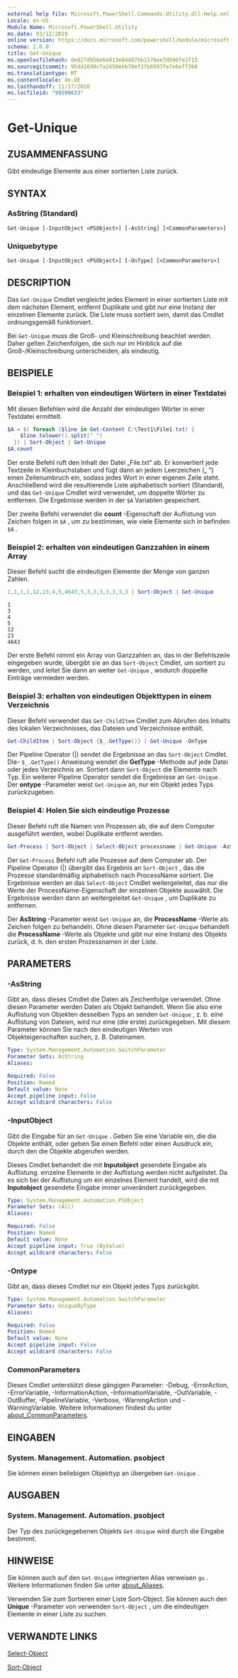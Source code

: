 ```yaml
---
external help file: Microsoft.PowerShell.Commands.Utility.dll-Help.xml
Locale: en-US
Module Name: Microsoft.PowerShell.Utility
ms.date: 03/12/2019
online version: https://docs.microsoft.com/powershell/module/microsoft.powershell.utility/get-unique?view=powershell-7.2&WT.mc_id=ps-gethelp
schema: 2.0.0
title: Get-Unique
ms.openlocfilehash: de827d956e6e813e84d87bb1578ee7d596fe2f15
ms.sourcegitcommit: 95d41698c7a2450eeb70ef2fb6507fe7e6eff3b6
ms.translationtype: MT
ms.contentlocale: de-DE
ms.lasthandoff: 11/17/2020
ms.locfileid: "99599633"
---
```

# Get-Unique

## ZUSAMMENFASSUNG
Gibt eindeutige Elemente aus einer sortierten Liste zurück.

## SYNTAX

### AsString (Standard)

```
Get-Unique [-InputObject <PSObject>] [-AsString] [<CommonParameters>]
```

### Uniquebytype

```
Get-Unique [-InputObject <PSObject>] [-OnType] [<CommonParameters>]
```

## DESCRIPTION

Das `Get-Unique` Cmdlet vergleicht jedes Element in einer sortierten Liste mit dem nächsten Element, entfernt Duplikate und gibt nur eine Instanz der einzelnen Elemente zurück. Die Liste muss sortiert sein, damit das Cmdlet ordnungsgemäß funktioniert.

Bei `Get-Unique` muss die Groß- und Kleinschreibung beachtet werden. Daher gelten Zeichenfolgen, die sich nur im Hinblick auf die Groß-/Kleinschreibung unterscheiden, als eindeutig.

## BEISPIELE

### Beispiel 1: erhalten von eindeutigen Wörtern in einer Textdatei

Mit diesen Befehlen wird die Anzahl der eindeutigen Wörter in einer Textdatei ermittelt.

```powershell
$A = $( foreach ($line in Get-Content C:\Test1\File1.txt) {
    $line.tolower().split(" ")
  }) | Sort-Object | Get-Unique
$A.count
```

Der erste Befehl ruft den Inhalt der Datei „File.txt“ ab. Er konvertiert jede Textzeile in Kleinbuchstaben und fügt dann an jedem Leerzeichen („ “) einen Zeilenumbruch ein, sodass jedes Wort in einer eigenen Zeile steht. Anschließend wird die resultierende Liste alphabetisch sortiert (Standard), und das `Get-Unique` Cmdlet wird verwendet, um doppelte Wörter zu entfernen. Die Ergebnisse werden in der `$A` Variablen gespeichert.

Der zweite Befehl verwendet die **count** -Eigenschaft der Auflistung von Zeichen folgen in `$A` , um zu bestimmen, wie viele Elemente sich in befinden `$A` .

### Beispiel 2: erhalten von eindeutigen Ganzzahlen in einem Array

Dieser Befehl sucht die eindeutigen Elemente der Menge von ganzen Zahlen.

```powershell
1,1,1,1,12,23,4,5,4643,5,3,3,3,3,3,3,3 | Sort-Object | Get-Unique
```

```Output
1
3
4
5
12
23
4643
```

Der erste Befehl nimmt ein Array von Ganzzahlen an, das in der Befehlszeile eingegeben wurde, übergibt sie an das `Sort-Object` Cmdlet, um sortiert zu werden, und leitet Sie dann an weiter `Get-Unique` , wodurch doppelte Einträge vermieden werden.

### Beispiel 3: erhalten von eindeutigen Objekttypen in einem Verzeichnis

Dieser Befehl verwendet das `Get-ChildItem` Cmdlet zum Abrufen des Inhalts des lokalen Verzeichnisses, das Dateien und Verzeichnisse enthält.

```powershell
Get-ChildItem | Sort-Object {$_.GetType()} | Get-Unique -OnType
```

Der Pipeline Operator (|) sendet die Ergebnisse an das `Sort-Object` Cmdlet. Die- `$_.GetType()` Anweisung wendet die **GetType** -Methode auf jede Datei oder jedes Verzeichnis an. Sortiert dann `Sort-Object` die Elemente nach Typ. Ein weiterer Pipeline Operator sendet die Ergebnisse an `Get-Unique` . Der **ontype** -Parameter weist `Get-Unique` an, nur ein Objekt jedes Typs zurückzugeben.

### Beispiel 4: Holen Sie sich eindeutige Prozesse

Dieser Befehl ruft die Namen von Prozessen ab, die auf dem Computer ausgeführt werden, wobei Duplikate entfernt werden.

```powershell
Get-Process | Sort-Object | Select-Object processname | Get-Unique -AsString
```

Der `Get-Process` Befehl ruft alle Prozesse auf dem Computer ab. Der Pipeline Operator (|) übergibt das Ergebnis an `Sort-Object` , das die Prozesse standardmäßig alphabetisch nach ProcessName sortiert. Die Ergebnisse werden an das `Select-Object` Cmdlet weitergeleitet, das nur die Werte der ProcessName-Eigenschaft der einzelnen Objekte auswählt. Die Ergebnisse werden dann an weitergeleitet `Get-Unique` , um Duplikate zu entfernen.

Der **AsString** -Parameter weist `Get-Unique` an, die **ProcessName** -Werte als Zeichen folgen zu behandeln.
Ohne diesen Parameter `Get-Unique` behandelt die **ProcessName** -Werte als Objekte und gibt nur eine Instanz des Objekts zurück, d. h. den ersten Prozessnamen in der Liste.

## PARAMETERS

### -AsString

Gibt an, dass dieses Cmdlet die Daten als Zeichenfolge verwendet. Ohne diesen Parameter werden Daten als Objekt behandelt. Wenn Sie also eine Auflistung von Objekten desselben Typs an senden `Get-Unique` , z. b. eine Auflistung von Dateien, wird nur eine (die erste) zurückgegeben. Mit diesem Parameter können Sie nach den eindeutigen Werten von Objekteigenschaften suchen, z. B. Dateinamen.

```yaml
Type: System.Management.Automation.SwitchParameter
Parameter Sets: AsString
Aliases:

Required: False
Position: Named
Default value: None
Accept pipeline input: False
Accept wildcard characters: False
```

### -InputObject

Gibt die Eingabe für an `Get-Unique` . Geben Sie eine Variable ein, die die Objekte enthält, oder geben Sie einen Befehl oder einen Ausdruck ein, durch den die Objekte abgerufen werden.

Dieses Cmdlet behandelt die mit **Inputobject** gesendete Eingabe als Auflistung. einzelne Elemente in der Auflistung werden nicht aufgelistet. Da es sich bei der Auflistung um ein einzelnes Element handelt, wird die mit **Inputobject** gesendete Eingabe immer unverändert zurückgegeben.

```yaml
Type: System.Management.Automation.PSObject
Parameter Sets: (All)
Aliases:

Required: False
Position: Named
Default value: None
Accept pipeline input: True (ByValue)
Accept wildcard characters: False
```

### -Ontype

Gibt an, dass dieses Cmdlet nur ein Objekt jedes Typs zurückgibt.

```yaml
Type: System.Management.Automation.SwitchParameter
Parameter Sets: UniqueByType
Aliases:

Required: False
Position: Named
Default value: None
Accept pipeline input: False
Accept wildcard characters: False
```

### CommonParameters

Dieses Cmdlet unterstützt diese gängigen Parameter: -Debug, -ErrorAction, -ErrorVariable, -InformationAction, -InformationVariable, -OutVariable, -OutBuffer, -PipelineVariable, -Verbose, -WarningAction und -WarningVariable. Weitere Informationen findest du unter [about_CommonParameters](https://go.microsoft.com/fwlink/?LinkID=113216).

## EINGABEN

### System. Management. Automation. psobject

Sie können einen beliebigen Objekttyp an übergeben `Get-Unique` .

## AUSGABEN

### System. Management. Automation. psobject

Der Typ des zurückgegebenen Objekts `Get-Unique` wird durch die Eingabe bestimmt.

## HINWEISE

Sie können auch auf den `Get-Unique` integrierten Alias verweisen `gu` . Weitere Informationen finden Sie unter [about_Aliases](../Microsoft.PowerShell.Core/About/about_Aliases.md).

Verwenden Sie zum Sortieren einer Liste Sort-Object. Sie können auch den **Unique** -Parameter von verwenden `Sort-Object` , um die eindeutigen Elemente in einer Liste zu suchen.

## VERWANDTE LINKS

[Select-Object](Select-Object.md)

[Sort-Object](Sort-Object.md)

